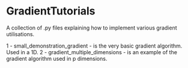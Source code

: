 # GradientTutorials

A collection of .py files explaining how to implement various gradient utilisations.

1 - small_demonstration_gradient - is the very basic gradient algorithm. Used in a 1D.
2 - gradient_multiple_dimensions - is an example of the gradient algorithm used in p dimensions. 
